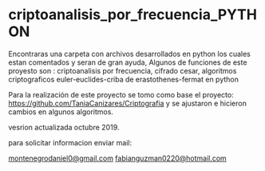 # criptoanalisis_por_frecuencia_PYTHON

Encontraras una carpeta con archivos desarrollados en python los cuales estan comentados y seran de gran ayuda,
Algunos de funciones de este proyesto son :
criptoanalisis por frecuencia, cifrado cesar, algoritmos criptograficos euler-euclides-criba de erastothenes-fermat en python

Para la realización de este proyecto se tomo como base el proyecto: https://github.com/TaniaCanizares/Criptografia y se ajustaron
e hicieron cambios en algunos algoritmos.

vesrion actualizada octubre 2019.

para solicitar informacion enviar mail:

montenegrodaniel0@gmail.com
fabianguzman0220@hotmail.com


